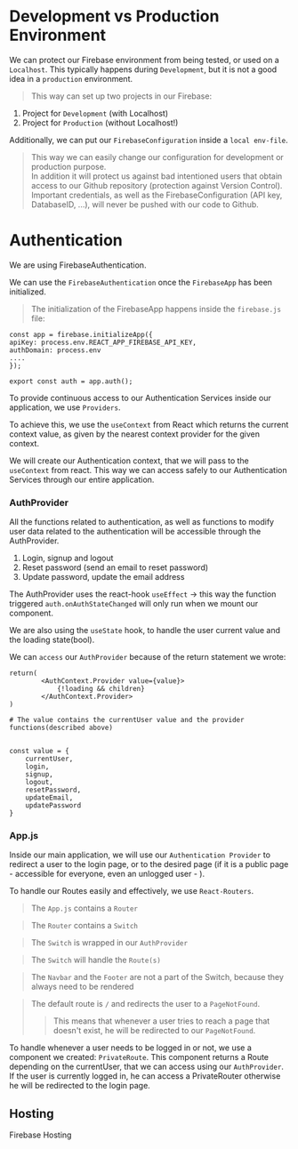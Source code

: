 # Development vs Production Environment

We can protect our Firebase environment from being tested, or used on a `Localhost`. This typically happens during `Development`, but it is not a good idea in a `production` environment.

> This way can set up two projects in our Firebase:
1. Project for `Development` (with Localhost)
2. Project for `Production` (without Localhost!)

Additionally, we can put our `FirebaseConfiguration` inside a `local env-file`. 

>This way we can easily change our configuration for development or production purpose. <br>
>In addition it will protect us against bad intentioned users that obtain access to our Github repository (protection against Version Control).
>Important credentials, as well as the FirebaseConfiguration (API key, DatabaseID, ...), will never be pushed with our code to Github.

# Authentication

We are using FirebaseAuthentication.
<br>

We can use the `FirebaseAuthentication` once the `FirebaseApp` has been initialized.<br>

> The initialization of the FirebaseApp happens inside the `firebase.js` file:

    const app = firebase.initializeApp({
    apiKey: process.env.REACT_APP_FIREBASE_API_KEY,
    authDomain: process.env
    ....
    });

    export const auth = app.auth();


To provide continuous access to our Authentication Services inside our application, we use `Providers`.

To achieve this, we use the `useContext` from React which returns the current context value, as given by the nearest context provider for the given context.
<br>

We will create our Authentication context, that we will pass to the `useContext` from react. This way we can access safely to our Authentication Services through our entire application.

### AuthProvider

All the functions related to authentication, as well as functions to modify user data related to the authentication will be accessible through the AuthProvider.

1. Login, signup and logout
2. Reset password (send an email to reset password)
3. Update password, update the email address

The AuthProvider uses the react-hook `useEffect` -> this way the function triggered `auth.onAuthStateChanged` will only run when we mount our component.

We are also using the `useState` hook, to handle the user current value and the loading state(bool).

We can `access` our `AuthProvider` because of the return statement we wrote: 

    return(
            <AuthContext.Provider value={value}>
                {!loading && children}            
            </AuthContext.Provider>
    )

    # The value contains the currentUser value and the provider functions(described above)

    
    const value = {
        currentUser,
        login,
        signup,
        logout,
        resetPassword,
        updateEmail,
        updatePassword
    }


### App.js

Inside our main application, we will use our `Authentication Provider` to redirect a user to the login page, or to the desired page (if it is a public page - accessible for everyone, even an unlogged user - ).

To handle our Routes easily and effectively, we use `React-Routers`.

> The `App.js` contains a `Router`

> The `Router` contains a `Switch`

> The `Switch` is wrapped in our `AuthProvider`

> The `Switch` will handle the `Route(s)`

> The `Navbar` and the `Footer` are not a part of the Switch, because they always need to be rendered

> The default route is `/` and redirects the user to a `PageNotFound`. 
>>This means that whenever a user tries to reach a page that doesn't exist, he will be redirected to our `PageNotFound`.


To handle whenever a user needs to be logged in or not, we use a component we created: `PrivateRoute`.
This component returns a Route depending on the currentUser, that we can access using our `AuthProvider`. If the user is currently logged in, he can access a PrivateRouter otherwise he will be redirected to the login page.


## Hosting 

Firebase Hosting 



